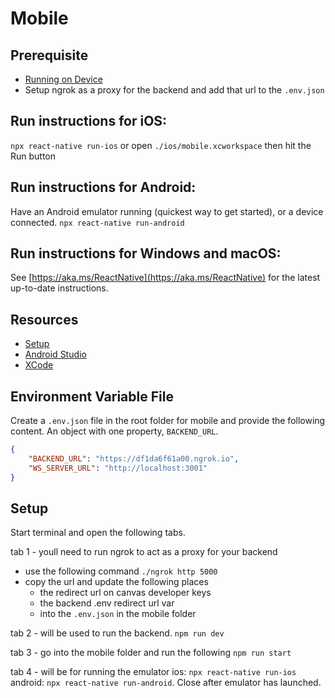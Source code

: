 # Mobile

## Prerequisite

- [Running on Device](https://reactnative.dev/docs/running-on-device)
- Setup ngrok as a proxy for the backend and add that url to the `.env.json`

## Run instructions for iOS:

`npx react-native run-ios` or open `./ios/mobile.xcworkspace` then hit the Run
button

## Run instructions for Android:

Have an Android emulator running (quickest way to get started), or a device
connected. `npx react-native run-android`

## Run instructions for Windows and macOS:

See [https://aka.ms/ReactNative](https://aka.ms/ReactNative) for the latest up-to-date instructions.

## Resources

- [Setup](https://reactnative.dev/docs/typescript)
- [Android Studio](https://developer.android.com/studio)
- [XCode](https://apps.apple.com/us/app/xcode/id497799835?mt=12)

## Environment Variable File

Create a `.env.json` file in the root folder for mobile and provide the
following content. An object with one property, `BACKEND_URL`.

```json
{
	"BACKEND_URL": "https://df1da6f61a00.ngrok.io",
	"WS_SERVER_URL": "http://localhost:3001"
}
```

## Setup

Start terminal and open the following tabs.

tab 1 - youll need to run ngrok to act as a proxy for your backend

- use the following command `./ngrok http 5000`
- copy the url and update the following places
  - the redirect url on canvas developer keys
  - the backend .env redirect url var
  - into the `.env.json` in the mobile folder

tab 2 - will be used to run the backend. `npm run dev`

tab 3 - go into the mobile folder and run the following `npm run start`

tab 4 - will be for running the emulator ios: `npx react-native run-ios`
android: `npx react-native run-android`. Close after emulator has launched.
